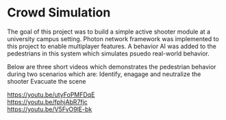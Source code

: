 # Crowd Simulation
The goal of this project was to build a simple active shooter module at a university campus setting. Photon network framework was implemented to this project to enable  multiplayer features. A behavior AI was added to the pedestrians in this system which simulates psuedo real-world behavior. 

Below are three short videos which demonstrates the pedestrian behavior during two scenarios which are: 
Identify, enagage and neutralize the shooter
Evacuate the scene


https://youtu.be/utyFoPMFDqE  <br />
https://youtu.be/fphjAbR7fjc <br />
https://youtu.be/V5FvO9lE-bk <br />
